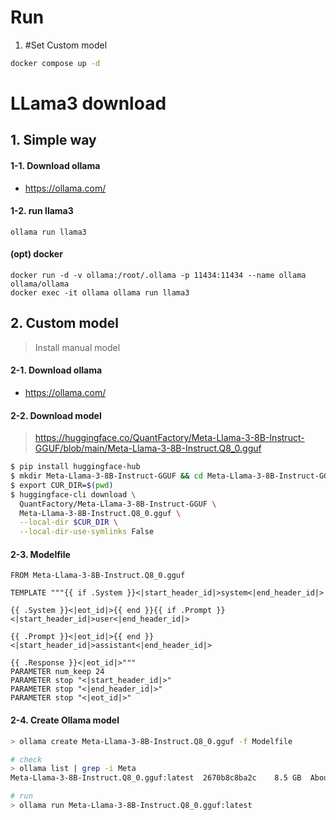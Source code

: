 # Run

1. #Set Custom model

```sh
docker compose up -d

```



# LLama3 download 
## 1. Simple way

#### 1-1. Download ollama

- https://ollama.com/

#### 1-2. run llama3

```
ollama run llama3
```

#### (opt) docker

```
docker run -d -v ollama:/root/.ollama -p 11434:11434 --name ollama ollama/ollama
docker exec -it ollama ollama run llama3
```

## 2. Custom model
> Install manual model

#### 2-1. Download ollama

- https://ollama.com/

#### 2-2. Download model
> https://huggingface.co/QuantFactory/Meta-Llama-3-8B-Instruct-GGUF/blob/main/Meta-Llama-3-8B-Instruct.Q8_0.gguf

```sh
$ pip install huggingface-hub
$ mkdir Meta-Llama-3-8B-Instruct-GGUF && cd Meta-Llama-3-8B-Instruct-GGUF
$ export CUR_DIR=$(pwd)
$ huggingface-cli download \
  QuantFactory/Meta-Llama-3-8B-Instruct-GGUF \
  Meta-Llama-3-8B-Instruct.Q8_0.gguf \
  --local-dir $CUR_DIR \
  --local-dir-use-symlinks False
```


#### 2-3. Modelfile

```
FROM Meta-Llama-3-8B-Instruct.Q8_0.gguf

TEMPLATE """{{ if .System }}<|start_header_id|>system<|end_header_id|>

{{ .System }}<|eot_id|>{{ end }}{{ if .Prompt }}<|start_header_id|>user<|end_header_id|>

{{ .Prompt }}<|eot_id|>{{ end }}<|start_header_id|>assistant<|end_header_id|>

{{ .Response }}<|eot_id|>"""
PARAMETER num_keep 24
PARAMETER stop "<|start_header_id|>"
PARAMETER stop "<|end_header_id|>"
PARAMETER stop "<|eot_id|>"
```


#### 2-4. Create Ollama model

```sh
> ollama create Meta-Llama-3-8B-Instruct.Q8_0.gguf -f Modelfile

# check
> ollama list | grep -i Meta
Meta-Llama-3-8B-Instruct.Q8_0.gguf:latest  2670b8c8ba2c    8.5 GB  About a minute ago

# run
> ollama run Meta-Llama-3-8B-Instruct.Q8_0.gguf:latest
```
